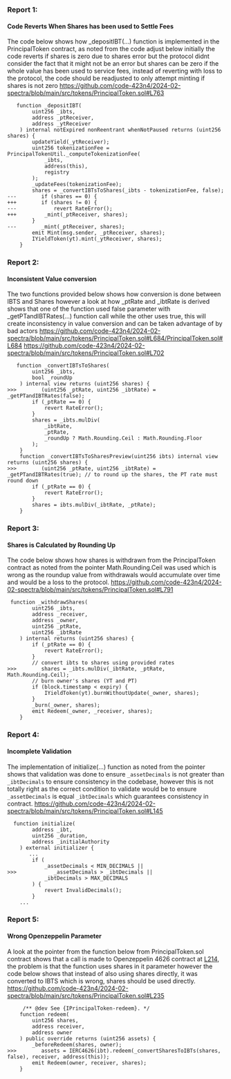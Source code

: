 ### Report 1:
#### Code Reverts When Shares has been used to Settle Fees
The code below shows how _depositIBT(...) function is implemented in the PrincipalToken contract, as noted from the code adjust below initially the code reverts if shares is zero due to shares error but the protocol didnt consider the fact that it might not be an error but shares can be zero if the whole value has been used to service fees, instead of reverting with loss to the protocol, the code should be readjusted to only attempt minting if shares is not zero
https://github.com/code-423n4/2024-02-spectra/blob/main/src/tokens/PrincipalToken.sol#L763
```solidity
   function _depositIBT(
        uint256 _ibts,
        address _ptReceiver,
        address _ytReceiver
    ) internal notExpired nonReentrant whenNotPaused returns (uint256 shares) {
        updateYield(_ytReceiver);
        uint256 tokenizationFee = PrincipalTokenUtil._computeTokenizationFee(
            _ibts,
            address(this),
            registry
        );
        _updateFees(tokenizationFee);
        shares = _convertIBTsToShares(_ibts - tokenizationFee, false);
---        if (shares == 0) {
+++        if (shares != 0) {
---            revert RateError();
+++         _mint(_ptReceiver, shares);
        }
---        _mint(_ptReceiver, shares);
        emit Mint(msg.sender, _ptReceiver, shares);
        IYieldToken(yt).mint(_ytReceiver, shares);
    }
```
###  Report 2:
#### Inconsistent Value conversion
The two functions provided below shows how conversion is done between IBTS and Shares however a look at how _ptRate and _ibtRate is derived shows that one of the function used false parameter with _getPTandIBTRates(...) function call while the other uses true, this will create inconsistency in value conversion and can be taken advantage of by bad actors
https://github.com/code-423n4/2024-02-spectra/blob/main/src/tokens/PrincipalToken.sol#L684/PrincipalToken.sol#L684
https://github.com/code-423n4/2024-02-spectra/blob/main/src/tokens/PrincipalToken.sol#L702
```solidity
   function _convertIBTsToShares(
        uint256 _ibts,
        bool _roundUp
    ) internal view returns (uint256 shares) {
>>>        (uint256 _ptRate, uint256 _ibtRate) = _getPTandIBTRates(false);
        if (_ptRate == 0) {
            revert RateError();
        }
        shares = _ibts.mulDiv(
            _ibtRate,
            _ptRate,
            _roundUp ? Math.Rounding.Ceil : Math.Rounding.Floor
        );
    }
    function _convertIBTsToSharesPreview(uint256 ibts) internal view returns (uint256 shares) {
>>>        (uint256 _ptRate, uint256 _ibtRate) = _getPTandIBTRates(true); // to round up the shares, the PT rate must round down
        if (_ptRate == 0) {
            revert RateError();
        }
        shares = ibts.mulDiv(_ibtRate, _ptRate);
    }
```
###  Report 3:
#### Shares is Calculated by Rounding Up
The code below shows how shares is withdrawn from the PrincipalToken contract as noted from the pointer Math.Rounding.Ceil was used which is wrong as the roundup value from withdrawals would accumulate over time and would be a loss to the protocol.
https://github.com/code-423n4/2024-02-spectra/blob/main/src/tokens/PrincipalToken.sol#L791
```solidity
 function _withdrawShares(
        uint256 _ibts,
        address _receiver,
        address _owner,
        uint256 _ptRate,
        uint256 _ibtRate
    ) internal returns (uint256 shares) {
        if (_ptRate == 0) {
            revert RateError();
        }
        // convert ibts to shares using provided rates
>>>        shares = _ibts.mulDiv(_ibtRate, _ptRate, Math.Rounding.Ceil);
        // burn owner's shares (YT and PT)
        if (block.timestamp < expiry) {
            IYieldToken(yt).burnWithoutUpdate(_owner, shares);
        }
        _burn(_owner, shares);
        emit Redeem(_owner, _receiver, shares);
    }
```
###  Report 4:
#### Incomplete Validation
The implementation of initialize(...) function as noted from the pointer shows that validation was done to ensure `_assetDecimals` is not greater than `_ibtDecimals` to ensure consistency in the codebase, however this is not totally right as the correct condition to validate would be to ensure `_assetDecimals` is equal `_ibtDecimals` which guarantees consistency in contract.
https://github.com/code-423n4/2024-02-spectra/blob/main/src/tokens/PrincipalToken.sol#L145
```solidity
  function initialize(
        address _ibt,
        uint256 _duration,
        address _initialAuthority
    ) external initializer {
       ...
        if (
            _assetDecimals < MIN_DECIMALS ||
>>>            _assetDecimals > _ibtDecimals ||
            _ibtDecimals > MAX_DECIMALS
        ) {
            revert InvalidDecimals();
        }
    ...
```
###  Report 5:
#### Wrong Openzeppelin Parameter
A look at the pointer from the function below from PrincipalToken.sol contract shows that a call is made to Openzeppelin 4626 contract at [L214](https://github.com/OpenZeppelin/openzeppelin-contracts/blob/ef68ac3ed83f85e4ce078b26170280c468ffeabb/contracts/token/ERC20/extensions/ERC4626.sol#L214), the problem is that the function uses shares in it parameter however the code below shows that instead of also using shares directly, it was converted to IBTS which is wrong, shares should be used directly.
https://github.com/code-423n4/2024-02-spectra/blob/main/src/tokens/PrincipalToken.sol#L235
```solidity
     /** @dev See {IPrincipalToken-redeem}. */
    function redeem(
        uint256 shares,
        address receiver,
        address owner
    ) public override returns (uint256 assets) {
        _beforeRedeem(shares, owner);
>>>        assets = IERC4626(ibt).redeem(_convertSharesToIBTs(shares, false), receiver, address(this));
        emit Redeem(owner, receiver, shares);
    }
```